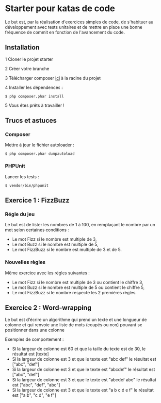 # Starter pour katas de code

Le but est, par la réalisation d'exercices simples de code, de s'habituer au développement avec tests unitaires et de mettre en place une bonne fréquence de commit en fonction de l'avancement du code.

## Installation
1 Cloner le projet starter

2 Créer votre branche

3 Télécharger composer [ici](https://getcomposer.org/download/) à la racine du projet

4 Installer les dépendences :

    $ php composer.phar install

5 Vous êtes prêts à travailler !

## Trucs et astuces
### Composer
Mettre à jour le fichier autoloader :

    $ php composer.phar dumpautoload
### PHPUnit
Lancer les tests :

    $ vendor/bin/phpunit


## Exercice 1 : FizzBuzz
### Régle du jeu
Le but est de lister les nombres de 1 à 100, en remplaçant le nombre par un mot selon certaines conditions :
* Le mot Fizz si le nombre est multiple de 3,
* Le mot Buzz si le nombre est multiple de 5,
* Le mot FizzBuzz si le nombre est multiple de 3 et de 5.

### Nouvelles règles
Même exercice avec les règles suivantes :
* Le mot Fizz si le nombre est multiple de 3 ou contient le chiffre 3,
* Le mot Buzz si le nombre est multiple de 5 ou contient le chiffre 5,
* Le mot FizzBuzz si le nombre respecte les 2 premières règles.

## Exercice 2 : Word-wrapping
Le but est d'écrire un algorithme qui prend un texte et une longueur de colonne et qui renvoie une liste de mots (coupés ou non) pouvant se positionner dans une colonne

Exemples de comportement :
* Si la largeur de colonne est 60 et que la taille du texte est de 30, le résultat est [texte]
* Si la largeur de colonne est 3 et que le texte est "abc def" le résultat est ["abc", "def"]
* Si la largeur de colonne est 3 et que le texte est "abcdef" le résultat est ["abc", "def"]
* Si la largeur de colonne est 3 et que le texte est "abcdef abc" le résultat est ["abc", "def", "abc"]
* Si la largeur de colonne est 3 et que le texte est "a b c d e f" le résultat est ["a b", "c d", "e f"]
